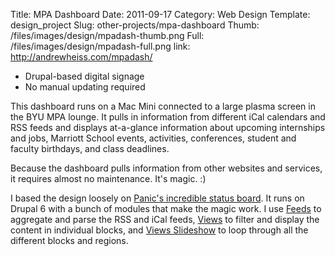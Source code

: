 Title: MPA Dashboard
Date: 2011-09-17
Category: Web Design
Template: design_project
Slug: other-projects/mpa-dashboard
Thumb: /files/images/design/mpadash-thumb.png
Full: /files/images/design/mpadash-full.png
link: http://andrewheiss.com/mpadash/


* Drupal-based digital signage
* No manual updating required

This dashboard runs on a Mac Mini connected to a large plasma screen in the BYU MPA lounge. It pulls in information from different iCal calendars and RSS feeds and displays at-a-glance information about upcoming internships and jobs, Marriott School events, activities, conferences, student and faculty birthdays, and class deadlines.

Because the dashboard pulls information from other websites and services, it requires almost no maintenance. It's magic. :)

I based the design loosely on [Panic's incredible status board](http://www.panic.com/blog/2010/03/the-panic-status-board/). It runs on Drupal 6 with a bunch of modules that make the magic work. I use [Feeds](http://drupal.org/project/feeds) to aggregate and parse the RSS and iCal feeds, [Views](http://drupal.org/project/views) to filter and display the content in individual blocks, and [Views Slideshow](http://drupal.org/project/views_slideshow) to loop through all the different blocks and regions. 
